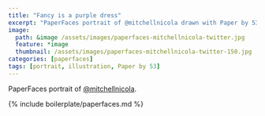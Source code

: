 ```yaml
---
title: "Fancy is a purple dress"
excerpt: "PaperFaces portrait of @mitchellnicola drawn with Paper by 53 on an iPad."
image: 
  path: &image /assets/images/paperfaces-mitchellnicola-twitter.jpg 
  feature: *image
  thumbnail: /assets/images/paperfaces-mitchellnicola-twitter-150.jpg
categories: [paperfaces]
tags: [portrait, illustration, Paper by 53]
---
```


PaperFaces portrait of [@mitchellnicola](https://twitter.com/mitchellnicola).

{% include boilerplate/paperfaces.md %}
